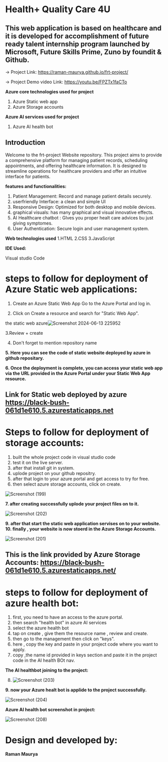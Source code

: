 # Health+ Quality Care 4U

## This web application is based on healthcare and it is developed for accomplishment of future ready talent internship program launched by Microsoft, Future Skills Prime, Zuno by foundit & Github.

-> Project Link:  https://raman-maurya.github.io/frt-project/

-> Project Demo video Link: https://youtu.be/FPZTx1faCTo

**Azure core technologies used for project**

1. Azure Static web app
2. Azure Storage accounts


**Azure AI services used for project**

1. Azure AI health bot

## Introduction

Welcome to the frt-project Website repository. This project aims to provide a comprehensive platform for managing patient records, scheduling appointments, and offering healthcare information. It is designed to streamline operations for healthcare providers and offer an intuitive interface for patients.

**features and functionalities:**

1. Patient Management: Record and manage patient details securely.
2. userfriendly Interface: a clean and simple UI
3. Responsive Design: Optimized for both desktop and mobile devices.
4. graphical visuals: has many graphical and visual innovative effects.
5. AI Healthcare chatbot : GIves you proper healt care advices bu just giving symptomes.
6. User Authentication: Secure login and user management system.

**Web technologies used**
1.HTML
2.CSS
3.JavaScript

**IDE Used:**

Visual studio Code

# steps to follow for deployment of Azure Static web applications:

1. Create an Azure Static Web App Go to the Azure Portal and log in.

2. Click on Create a resource and search for "Static Web App".

the static web azure![Screenshot 2024-06-13 225952](https://github.com/Raman-Maurya/frt-project/assets/159642215/51e99972-de55-4489-bb06-7789fbcbe7a0)

3.Review + create

4. Don't forget to mention repository name

**5. Here you can see the code of static website deployed by azure in github repositary.**

**6. Once the deployment is complete, you can access your static web app via the URL provided in the Azure Portal under your Static Web App resource.**

## Link for Static web deployed by azure https://black-bush-061d1e610.5.azurestaticapps.net


# Steps to follow for deployment of storage accounts:

1. built the whole project code in visual studio code
2. test it on the live server.
3. after that install git in system.
4. uplode project on your github repositry.
5. after that login to your azure portal and get access to try for free.
6. then select azure storage accounts, click on create.

![Screenshot (199)](https://github.com/Raman-Maurya/frt-project/assets/159642215/4657f2d5-b673-4098-8009-a0c575195642)


**7. after creating successfully uplode your project files on to it.**

![Screenshot (202)](https://github.com/Raman-Maurya/frt-project/assets/159642215/59dc0e4e-a9cc-4158-a692-17b8777ce5b0)

**9. after that start the static web application servises on to your website. 10. finally , your website is now stoerd in the Azure Storage Accounts.**


![Screenshot (201)](https://github.com/Raman-Maurya/frt-project/assets/159642215/ff2c4fbf-baf4-4c81-bc66-2dbab7691ced)

## This is the link provided by Azure Storage Accounts: https://black-bush-061d1e610.5.azurestaticapps.net/


# steps to follow for deployment of azure health bot:

1. first, you need to have an access to the azure portal.
2. then search "health bot" in azure AI services
3. select the azure health bot
4. tap on create , give them the resource name , review and create.
5. then go to the management then click on "keys".
6. here , copy the key and paste in your project code where you want to apply.
7. copy ,the name id provided in keys section and paste it in the project code in the AI health BOt nav.


**The AI healthbot joining to the project:**

8. ![Screenshot (203)](https://github.com/Raman-Maurya/frt-project/assets/159642215/f10ae211-9252-4942-869d-7a4f6b7c6c44)

**9. now your Azure healt bot is applide to the project successfully.**

![Screenshot (204)](https://github.com/Raman-Maurya/frt-project/assets/159642215/b3737ec5-488a-4137-bbd0-e3cc99b776a7)

**Azure AI health bot screenshot in project:**

![Screenshot (208)](https://github.com/Raman-Maurya/frt-project/assets/159642215/52a83653-0766-4a77-b38f-e027b74bdfb6)


# Design and developed by:

**Raman Maurya**
